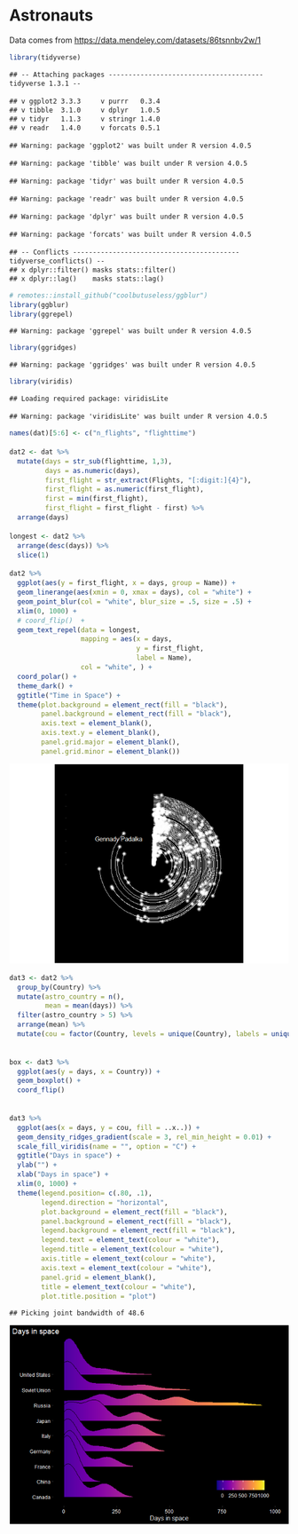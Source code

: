 Astronauts
================

Data comes from <https://data.mendeley.com/datasets/86tsnnbv2w/1>

``` r
library(tidyverse)
```

    ## -- Attaching packages --------------------------------------- tidyverse 1.3.1 --

    ## v ggplot2 3.3.3     v purrr   0.3.4
    ## v tibble  3.1.0     v dplyr   1.0.5
    ## v tidyr   1.1.3     v stringr 1.4.0
    ## v readr   1.4.0     v forcats 0.5.1

    ## Warning: package 'ggplot2' was built under R version 4.0.5

    ## Warning: package 'tibble' was built under R version 4.0.5

    ## Warning: package 'tidyr' was built under R version 4.0.5

    ## Warning: package 'readr' was built under R version 4.0.5

    ## Warning: package 'dplyr' was built under R version 4.0.5

    ## Warning: package 'forcats' was built under R version 4.0.5

    ## -- Conflicts ------------------------------------------ tidyverse_conflicts() --
    ## x dplyr::filter() masks stats::filter()
    ## x dplyr::lag()    masks stats::lag()

``` r
# remotes::install_github("coolbutuseless/ggblur")
library(ggblur)
library(ggrepel)
```

    ## Warning: package 'ggrepel' was built under R version 4.0.5

``` r
library(ggridges)
```

    ## Warning: package 'ggridges' was built under R version 4.0.5

``` r
library(viridis)
```

    ## Loading required package: viridisLite

    ## Warning: package 'viridisLite' was built under R version 4.0.5

``` r
names(dat)[5:6] <- c("n_flights", "flighttime")

dat2 <- dat %>%
  mutate(days = str_sub(flighttime, 1,3),
         days = as.numeric(days),
         first_flight = str_extract(Flights, "[:digit:]{4}"),
         first_flight = as.numeric(first_flight),
         first = min(first_flight),
         first_flight = first_flight - first) %>%
  arrange(days) 

longest <- dat2 %>%
  arrange(desc(days)) %>%
  slice(1)

dat2 %>%
  ggplot(aes(y = first_flight, x = days, group = Name)) +
  geom_linerange(aes(xmin = 0, xmax = days), col = "white") +
  geom_point_blur(col = "white", blur_size = .5, size = .5) +
  xlim(0, 1000) +
  # coord_flip()  + 
  geom_text_repel(data = longest,
                  mapping = aes(x = days, 
                                y = first_flight, 
                                label = Name), 
                  col = "white", ) +
  coord_polar() +
  theme_dark() +
  ggtitle("Time in Space") +
  theme(plot.background = element_rect(fill = "black"),
        panel.background = element_rect(fill = "black"),
        axis.text = element_blank(),
        axis.text.y = element_blank(),
        panel.grid.major = element_blank(),
        panel.grid.minor = element_blank())
```

![](astro_files/figure-gfm/unnamed-chunk-1-1.png)<!-- -->

``` r
dat3 <- dat2 %>%
  group_by(Country) %>%
  mutate(astro_country = n(),
         mean = mean(days)) %>%
  filter(astro_country > 5) %>%
  arrange(mean) %>%
  mutate(cou = factor(Country, levels = unique(Country), labels = unique(Country)))


box <- dat3 %>%
  ggplot(aes(y = days, x = Country)) +
  geom_boxplot() + 
  coord_flip()


dat3 %>%
  ggplot(aes(x = days, y = cou, fill = ..x..)) +
  geom_density_ridges_gradient(scale = 3, rel_min_height = 0.01) +
  scale_fill_viridis(name = "", option = "C") +
  ggtitle("Days in space") +
  ylab("") +
  xlab("Days in space") +
  xlim(0, 1000) +
  theme(legend.position= c(.80, .1),
        legend.direction = "horizontal",
        plot.background = element_rect(fill = "black"),
        panel.background = element_rect(fill = "black"),
        legend.background = element_rect(fill = "black"),
        legend.text = element_text(colour = "white"),
        legend.title = element_text(colour = "white"),
        axis.title = element_text(colour = "white"),
        axis.text = element_text(colour = "white"),
        panel.grid = element_blank(),
        title = element_text(colour = "white"),
        plot.title.position = "plot")
```

    ## Picking joint bandwidth of 48.6

![](astro_files/figure-gfm/unnamed-chunk-2-1.png)<!-- -->

